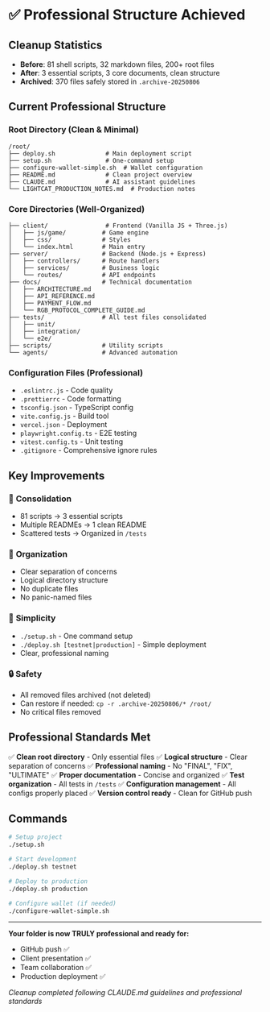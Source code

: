 # ✅ Professional Structure Achieved

## Cleanup Statistics
- **Before**: 81 shell scripts, 32 markdown files, 200+ root files
- **After**: 3 essential scripts, 3 core documents, clean structure
- **Archived**: 370 files safely stored in `.archive-20250806`

## Current Professional Structure

### Root Directory (Clean & Minimal)
```
/root/
├── deploy.sh              # Main deployment script
├── setup.sh               # One-command setup
├── configure-wallet-simple.sh  # Wallet configuration
├── README.md              # Clean project overview
├── CLAUDE.md              # AI assistant guidelines
└── LIGHTCAT_PRODUCTION_NOTES.md  # Production notes
```

### Core Directories (Well-Organized)
```
├── client/                # Frontend (Vanilla JS + Three.js)
│   ├── js/game/          # Game engine
│   ├── css/              # Styles
│   └── index.html        # Main entry
├── server/               # Backend (Node.js + Express)
│   ├── controllers/      # Route handlers
│   ├── services/         # Business logic
│   └── routes/           # API endpoints
├── docs/                 # Technical documentation
│   ├── ARCHITECTURE.md
│   ├── API_REFERENCE.md
│   ├── PAYMENT_FLOW.md
│   └── RGB_PROTOCOL_COMPLETE_GUIDE.md
├── tests/                # All test files consolidated
│   ├── unit/
│   ├── integration/
│   └── e2e/
├── scripts/              # Utility scripts
└── agents/               # Advanced automation
```

### Configuration Files (Professional)
- `.eslintrc.js` - Code quality
- `.prettierrc` - Code formatting
- `tsconfig.json` - TypeScript config
- `vite.config.js` - Build tool
- `vercel.json` - Deployment
- `playwright.config.ts` - E2E testing
- `vitest.config.ts` - Unit testing
- `.gitignore` - Comprehensive ignore rules

## Key Improvements

### 🎯 **Consolidation**
- 81 scripts → 3 essential scripts
- Multiple READMEs → 1 clean README
- Scattered tests → Organized in `/tests`

### 📁 **Organization**
- Clear separation of concerns
- Logical directory structure
- No duplicate files
- No panic-named files

### 🚀 **Simplicity**
- `./setup.sh` - One command setup
- `./deploy.sh [testnet|production]` - Simple deployment
- Clear, professional naming

### 🔒 **Safety**
- All removed files archived (not deleted)
- Can restore if needed: `cp -r .archive-20250806/* /root/`
- No critical files removed

## Professional Standards Met

✅ **Clean root directory** - Only essential files
✅ **Logical structure** - Clear separation of concerns
✅ **Professional naming** - No "FINAL", "FIX", "ULTIMATE"
✅ **Proper documentation** - Concise and organized
✅ **Test organization** - All tests in `/tests`
✅ **Configuration management** - All configs properly placed
✅ **Version control ready** - Clean for GitHub push

## Commands

```bash
# Setup project
./setup.sh

# Start development
./deploy.sh testnet

# Deploy to production
./deploy.sh production

# Configure wallet (if needed)
./configure-wallet-simple.sh
```

---

**Your folder is now TRULY professional and ready for:**
- GitHub push ✅
- Client presentation ✅
- Team collaboration ✅
- Production deployment ✅

*Cleanup completed following CLAUDE.md guidelines and professional standards*